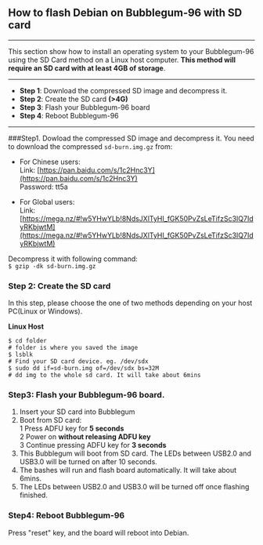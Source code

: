 ## How to flash Debian on Bubblegum-96 with SD card
---

This section show how to install an operating system to your Bubblegum-96 using the SD Card method on a Linux host computer. **This method will require an SD card with at least 4GB of storage**.

***

- **Step 1**: Download the compressed SD image and decompress it.  
- **Step 2**: Create the SD card **(>4G)**
- **Step 3**: Flash your Bubblegum-96 board
- **Step 4**: Reboot Bubblegum-96

***

###Step1. Dowload the compressed SD image and decompress it.
You need to download the compressed `sd-burn.img.gz` from:  

- For Chinese users:  
Link: [https://pan.baidu.com/s/1c2Hnc3Y](https://pan.baidu.com/s/1c2Hnc3Y)  
Password: tt5a  

- For Global users:  
Link: [https://mega.nz/#!w5YHwYLb!8NdsJXlTyHI_fGK50PvZsLeTifzSc3IQ7IdyRKbjwtM](https://mega.nz/#!w5YHwYLb!8NdsJXlTyHI_fGK50PvZsLeTifzSc3IQ7IdyRKbjwtM)  

Decompress it with following command:  
`$ gzip -dk sd-burn.img.gz`  

### Step 2: Create the SD card
In this step, please choose the one of two methods depending on your host PC(Linux or Windows).  

**Linux Host**

`$ cd folder`  
`# folder is where you saved the image`  
`$ lsblk`  
`# Find your SD card device. eg. /dev/sdx`  
`$ sudo dd if=sd-burn.img of=/dev/sdx bs=32M`  
`# dd img to the whole sd card. It will take about 6mins`  

### Step3: Flash your Bubblegum-96 board.  
1. Insert your SD card into Bubblegum
2. Boot from SD card:  
1 Press ADFU key for **5 seconds**  
2 Power on **without releasing ADFU key**  
3 Continue pressing ADFU key for **3 seconds**  
3. This Bubblegum will boot from SD card. The LEDs between USB2.0 and USB3.0 will be turned on after 10 seconds.  
4. The bashes will run and flash board automatically. It will take about 6mins.
5. The LEDs between USB2.0 and USB3.0 will be turned off once flashing finished.

### Step4: Reboot Bubblegum-96
Press "reset" key, and the board will reboot into Debian.
